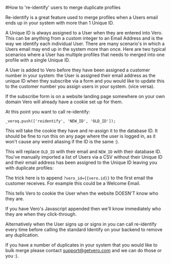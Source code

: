 #How to 're-identify' users to merge duplicate profiles

Re-identify is a great feature used to merge profiles when a Users email ends up in your system with more than 1 Unique ID.

A Unique ID is always assigned to a User when they are entered into Vero. This can be anything from a custom integer to an Email Address and is the way we identify each individual User. There are many scenario's in which a Users email may end up in the system more than once. Here are two typical scenarios where a User has multiple profiles that needs to merged into one profile with a single Unique ID.

A User is added to Vero before they have been assigned a customer number in your system: the User is assigned their email address as the unique ID when they subscribe via a form and you would like to update this to the customer number you assign users in your system. (vice versa).

If the subscribe form is on a website landing page somewhere on your own domain Vero will already have a cookie set up for them.

At this point you want to call re-identify:

    _veroq.push(['reidentify', 'NEW_ID', 'OLD_ID']);

This will take the cookie they have and re-assign it to the database ID. It should be fine to run this on any page where the user is logged in, as it won't cause any weird aliasing if the ID is the same :).

This will replace `OLD_ID` with their email and `NEW_ID` with their database ID. You've manually imported a list of Users via a CSV without their Unique ID and their email address has been assigned to the Unique ID leaving you with duplicate profiles:

The trick here is to append `?vero_id={{vero.id}}` to the first email the customer receives. For example this could be a Welcome Email.

This tells Vero to cookie the User when the website DOESN'T know who they are.

If you have Vero's Javascript appended then we'll know immediately who they are when they click-through.

Alternatively when the User signs up or signs in you can call re-identify every time before calling the standard Identify on your backend to remove any duplication.

If you have a number of duplicates in your system that you would like to bulk merge please contact support@getvero.com and we can do those or you :).